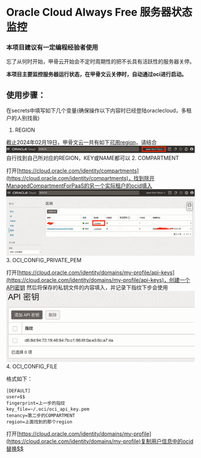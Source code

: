 # Oracle Cloud Always Free 服务器状态监控
### 本项目建议有一定编程经验者使用
忘了从何时开始，甲骨云开始会不定时周期性的把不长具有活跃性的服务器关停。

**本项目主要监控服务器运行状态，在甲骨文云关停时，自动通过oci进行启动。**

## 使用步骤：
在secrets中填写如下几个变量(确保操作以下内容时已经登陆oraclecloud，多租户的人别找我)
1. REGION

截止2024年02月19日，甲骨文云一共有如下[可用region](./resource/region.txt)，请结合
![REGION](./resource/region.png)
自行找到自己所对应的REGION，KEY或NAME都可以
2. COMPARTMENT

打开[https://cloud.oracle.com/identity/compartments](https://cloud.oracle.com/identity/compartments)，找到除开ManagedCompartmentForPaaS的另一个实际租户的ocid填入
![COMPARTMENT](./resource/compartment-id.png)
3. OCI_CONFIG_PRIVATE_PEM

打开[https://cloud.oracle.com/identity/domains/my-profile/api-keys](https://cloud.oracle.com/identity/domains/my-profile/api-keys)，创建一个API密钥
然后将保存的私钥文件的内容填入，并记录下指纹下步会使用
![fingerprint](./resource/fingerprint.png)
4. OCI_CONFIG_FILE

格式如下：
```
[DEFAULT]
user=$$
fingerprint=上一步的指纹
key_file=~/.oci/oci_api_key.pem
tenancy=第二步的COMPARTMENT
region=上面找到的那个region
```
打开[https://cloud.oracle.com/identity/domains/my-profile](https://cloud.oracle.com/identity/domains/my-profile)复制用户信息中的ocid替换$$